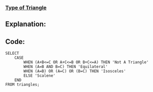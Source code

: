 ### [Type of Triangle](https://www.hackerrank.com/challenges/what-type-of-triangle/problem?isFullScreen=true)

## Explanation:

## Code:
```mysql
SELECT
    CASE
        WHEN (A+B<=C OR A+C<=B OR B+C<=A) THEN 'Not A Triangle'
        WHEN (A=B AND B=C) THEN 'Equilateral'
        WHEN (A=B) OR (A=C) OR (B=C) THEN 'Isosceles'
        ELSE 'Scalene'
    END
FROM triangles;
```

